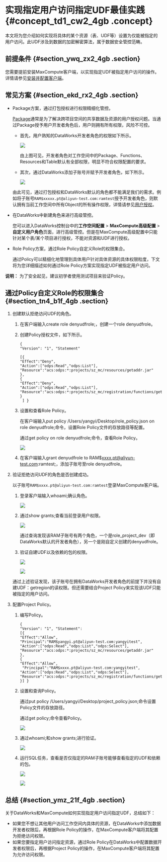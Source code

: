# 实现指定用户访问指定UDF最佳实践 {#concept_td1_cw2_4gb .concept}

本文将为您介绍如何实现将具体的某个资源（表、UDF等）设置为仅能被指定的用户访问。此UDF涉及到数据的加密解密算法，属于数据安全管控范畴。

## 前提条件 {#section_ywq_zx2_4gb .section}

您需要提前安装MaxCompute客户端，以实现指定UDF被指定用户访问的操作。详情请参见[安装并配置客户端](../../../../cn.zh-CN/准备工作/安装并配置客户端.md#)。

## 常见方案 {#section_ekd_rx2_4gb .section}

-   Package方案，通过打包授权进行权限精细化管控。

    [Package](../../../../cn.zh-CN/管理/安全功能详解/跨项目空间的资源分享/基于Package的跨项目空间的资源分享.md#)通常是为了解决跨项目空间的共享数据及资源的用户授权问题。当通过Package授予用户开发者角色后，用户则拥有所有权限，风险不可控。

    -   首先，用户熟知的DataWorks开发者角色的权限如下所示。

        ![](http://static-aliyun-doc.oss-cn-hangzhou.aliyuncs.com/assets/img/118822/156316870338016_zh-CN.png)

        由上图可见，开发者角色对工作空间中的Package、Functions、Resources和Table默认有全部权限，明显不符合权限配置的要求。

    -   其次，通过DataWorks添加子账号并赋予开发者角色，如下所示。

        ![](http://static-aliyun-doc.oss-cn-hangzhou.aliyuncs.com/assets/img/118822/156316870438018_zh-CN.png)

    由此可见，通过打包授权和DataWorks默认的角色都不能满足我们的需求。例如将子账号`RAM$xxxxx.pt@aliyun-test.com:ramtest`授予开发者角色，则默认拥有当前工作空间中所有Object的所有操作权限，详情请参见[用户授权](../../../../cn.zh-CN/管理/安全功能详解/用户及授权管理/授权.md#)。

-   在DataWorks中新建角色来进行高级管控。

    您可以进入DataWorks控制台中的**工作空间配置** \> **MaxCompute高级配置** \> **自定义用户角色**页面，进行高级管控。但是在MaxCompute高级配置中只能针对某个表/某个项目进行授权，不能对资源和UDF进行授权。

-   Role Policy方案，通过Role Policy自定义Role的权限集合。

    通过Policy可以精细化地管理到具体用户针对具体资源的具体权限粒度，下文将为您详细描述如何通过Role Policy方案实现指定UDF被指定用户访问。


**说明：** 为了安全起见，建议初学者使用测试项目来验证Policy。

## 通过Policy自定义Role的权限集合 {#section_tn4_b1f_4gb .section}

1.  创建默认拒绝访问UDF的角色。
    1.  在客户端输入create role denyudfrole;，创建一个role denyudfrole。
    2.  创建Policy授权文件，如下所示。

        ``` {#codeblock_j62_vqs_11u}
        {
        "Version": "1", "Statement"
        
        [{
        "Effect":"Deny",
        "Action":["odps:Read","odps:List"],
        "Resource":"acs:odps:*:projects/sz_mc/resources/getaddr.jar"
        },
        {
        "Effect":"Deny",
        "Action":["odps:Read","odps:List"],
        "Resource":"acs:odps:*:projects/sz_mc/registration/functions/getregion"
        }
         ] }
        ```

    3.  设置和查看Role Policy。

        在客户端输入put policy /Users/yangyi/Desktop/role\_policy.json on role denyudfrole;命令，设置Role Policy文件的存放路径等配置。

        通过get policy on role denyudfrole;命令，查看Role Policy。

        ![](http://static-aliyun-doc.oss-cn-hangzhou.aliyuncs.com/assets/img/118822/156316870438029_zh-CN.png)

    4.  在客户端输入grant denyudfrole to RAM$xxxx.pt@aliyun-test.com:ramtest;，添加子账号至role denyudfrole。
2.  验证拒绝访问UDF的角色是否创建成功。

    以子账号`RAM$xxxx.pt@aliyun-test.com:ramtest`登录MaxCompute客户端。

    1.  登录客户端输入whoami;确认角色。

        ![](http://static-aliyun-doc.oss-cn-hangzhou.aliyuncs.com/assets/img/118822/156316870438052_zh-CN.png)

    2.  通过show grants;查看当前登录用户权限。

        ![](http://static-aliyun-doc.oss-cn-hangzhou.aliyuncs.com/assets/img/118822/156316870438031_zh-CN.png)

        通过查询发现该RAM子账号有两个角色，一个是role\_project\_dev（即DataWorks默认的开发者角色），另一个是刚自定义创建的denyudfrole。

    3.  验证自建UDF以及依赖的包的权限。

        ![](http://static-aliyun-doc.oss-cn-hangzhou.aliyuncs.com/assets/img/118822/156316870438032_zh-CN.png)

        ![](http://static-aliyun-doc.oss-cn-hangzhou.aliyuncs.com/assets/img/118822/156316870438033_zh-CN.png)

    通过上述验证发现，该子账号在拥有DataWorks开发者角色的前提下并没有自建UDF：getregion的读权限。但还需要结合Project Policy来实现该UDF只能被指定的用户访问。

3.  配置Project Policy。
    1.  编写Policy。

        ``` {#codeblock_nah_2ow_1g1}
        {
        "Version": "1", "Statement":
        [{
        "Effect":"Allow",
        "Principal":"RAM$yangyi.pt@aliyun-test.com:yangyitest",
        "Action":["odps:Read","odps:List","odps:Select"],
        "Resource":"acs:odps:*:projects/sz_mc/resources/getaddr.jar"
        },
        {
        "Effect":"Allow",
         "Principal":"RAM$xxxx.pt@aliyun-test.com:yangyitest",
        "Action":["odps:Read","odps:List","odps:Select"],
        "Resource":"acs:odps:*:projects/sz_mc/registration/functions/getregion"
        }] }
        ```

    2.  设置和查询Policy。

        通过put policy /Users/yangyi/Desktop/project\_policy.json;命令设置Policy文件的存放路径。

        通过get policy;命令查看Policy。

        ![](http://static-aliyun-doc.oss-cn-hangzhou.aliyuncs.com/assets/img/118822/156316870538036_zh-CN.png)

    3.  通过whoami;和show grants;进行验证。

        ![](http://static-aliyun-doc.oss-cn-hangzhou.aliyuncs.com/assets/img/118822/156316870538039_zh-CN.png)

    4.  运行SQL任务，查看是否仅指定的RAM子账号能够查看指定的UDF和依赖的包。

        ![](http://static-aliyun-doc.oss-cn-hangzhou.aliyuncs.com/assets/img/118822/156316870538041_zh-CN.png)

        ![](http://static-aliyun-doc.oss-cn-hangzhou.aliyuncs.com/assets/img/118822/156316870538046_zh-CN.png)


## 总结 {#section_ymz_21f_4gb .section}

关于DataWorks和MaxCompute如何实现指定用户访问指定UDF，总结如下：

-   如果您不想让其他用户访问工作空间内具体的资源，在DataWorks中添加数据开发者权限后，再根据Role Policy的操作，在MaxCompute客户端将其配置为拒绝访问权限。
-   如果您要指定用户访问指定资源，通过Role Policy在DataWorks中配置数据开发者权限后，再根据Project Policy的操作，在MaxCompute客户端将其配置为允许访问权限。

